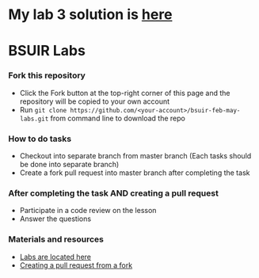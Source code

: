 # My lab 3 solution is [here](https://www.github.com/twistedTongues/js-assignments)

# BSUIR Labs

### Fork this repository

- Click the Fork button at the top-right corner of this page and the repository will be copied to your own account
- Run `git clone https://github.com/<your-account>/bsuir-feb-may-labs.git` from command line to download the repo

### How to do tasks

- Checkout into separate branch from master branch (Each tasks should be done into separate branch)
- Create a fork pull request into master branch after completing the task

### After completing the task AND creating a pull request

- Participate in a code review on the lesson
- Answer the questions

### Materials and resources

- [Labs are located here](https://drive.google.com/drive/folders/1JK_D8e9rPVdysKW2-_SmxNN40WG68_QC)
- [Creating a pull request from a fork](https://help.github.com/articles/creating-a-pull-request-from-a-fork/)
